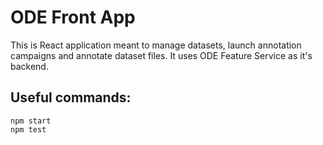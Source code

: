 # ODE Front App

This is React application meant to manage datasets, launch annotation campaigns and annotate dataset files. It uses ODE Feature Service as it's backend.

## Useful commands:

```
npm start
npm test
```
